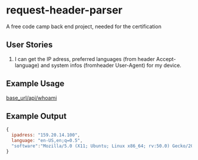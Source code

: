 # request-header-parser

A free code camp back end project, needed for the certification

## User Stories

1. I can get the IP adress, preferred languages (from header Accept-language) and
system infos (fromheader User-Agent) for my device.

## Example Usage

[base_url/api/whoami](base_url/api/whoami)

## Example Output

```js
{
  ipadress: "159.20.14.100",
  language: "en-US,en;q=0.5",
  "software":"Mozilla/5.0 (X11; Ubuntu; Linux x86_64; rv:50.0) Gecko/20100101 Firefox/50.0",
}
```
